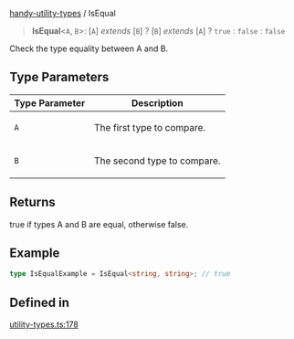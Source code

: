 [handy-utility-types](https://github.com/itsmeid/handy-utility-types/tree/main/docs/README.md) / IsEqual

> **IsEqual**\<`A`, `B`\>: [`A`] *extends* [`B`] ? [`B`] *extends* [`A`] ? `true` : `false` : `false`

Check the type equality between A and B.

## Type Parameters

<table>
<thead>
<tr>
<th>Type Parameter</th>
<th>Description</th>
</tr>
</thead>
<tbody>
<tr>
<td>

`A`

</td>
<td>

The first type to compare.

</td>
</tr>
<tr>
<td>

`B`

</td>
<td>

The second type to compare.

</td>
</tr>
</tbody>
</table>

## Returns

true if types A and B are equal, otherwise false.

## Example

```ts
type IsEqualExample = IsEqual<string, string>; // true
```

## Defined in

[utility-types.ts:178](https://github.com/itsmeid/handy-utility-types/blob/361f33ed663ecb70e7a5632aeff8b3063307bcd0/lib/modular/utility-types.ts#L178)

